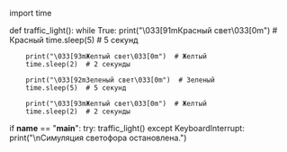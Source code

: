 import time

def traffic_light():
    while True:
        print("\033[91mКрасный свет\033[0m")  # Красный
        time.sleep(5)  # 5 секунд
        
        print("\033[93mЖелтый свет\033[0m")  # Желтый
        time.sleep(2)  # 2 секунды
        
        print("\033[92mЗеленый свет\033[0m")  # Зеленый
        time.sleep(5)  # 5 секунд
        
        print("\033[93mЖелтый свет\033[0m")  # Желтый
        time.sleep(2)  # 2 секунды

if __name__ == "__main__":
    try:
        traffic_light()
    except KeyboardInterrupt:
        print("\nСимуляция светофора остановлена.")
